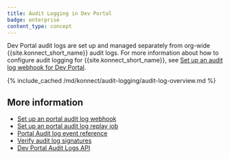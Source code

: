 ```yaml
---
title: Audit Logging in Dev Portal
badge: enterprise
content_type: concept
---
```


Dev Portal audit logs are set up and managed separately from org-wide {{site.konnect_short_name}} audit logs. For more information about how to configure audit logging for {{site.konnect_short_name}}, see [Set up an audit log webhook for Dev Portal](/konnect/dev-portal/audit-logging/webhook/).

{% include_cached /md/konnect/audit-logging/audit-log-overview.md %}
    
## More information
* [Set up an portal audit log webhook](/konnect/dev-portal/audit-logging/webhook/)
* [Set up an portal audit log replay job](/konnect/dev-portal/audit-logging/replay-job/)
* [Portal Audit log event reference](/konnect/reference/audit-logs/)
* [Verify audit log signatures](/konnect/reference/verify-signatures/)
* [Dev Portal Audit Logs API](/konnect/api/audit-logs/latest/)
